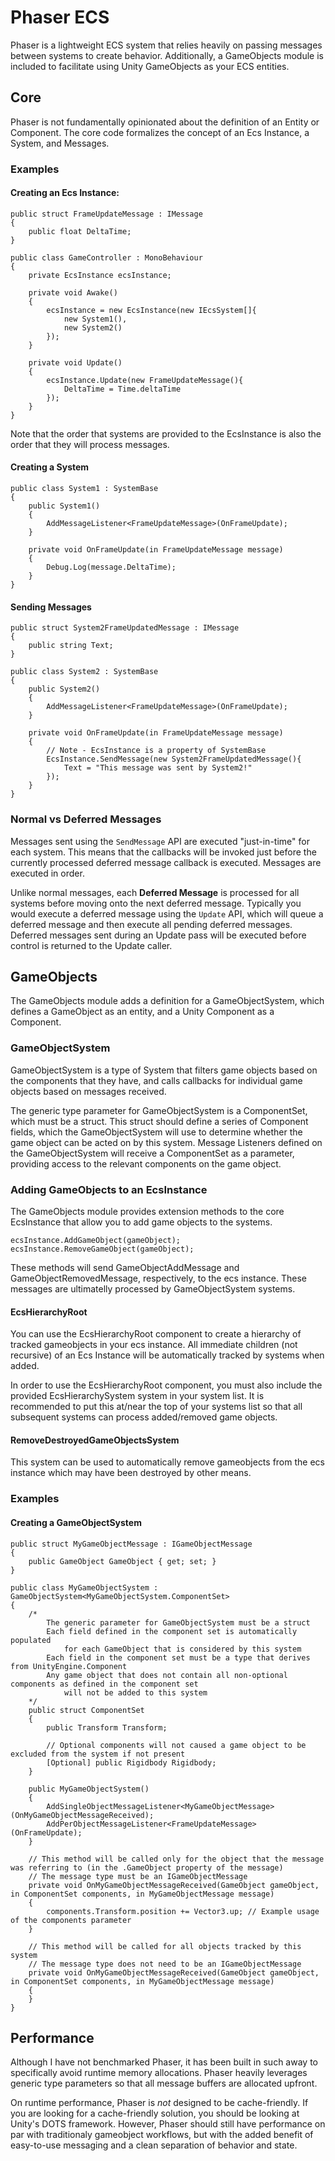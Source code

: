 # Phaser ECS

Phaser is a lightweight ECS system that relies heavily on passing messages between systems to create behavior. Additionally, a GameObjects module is included to facilitate using Unity GameObjects as your ECS entities.

## Core

Phaser is not fundamentally opinionated about the definition of an Entity or Component. The core code formalizes the concept of an Ecs Instance, a System, and Messages.

### Examples

#### Creating an Ecs Instance:

```
public struct FrameUpdateMessage : IMessage
{
	public float DeltaTime;
}

public class GameController : MonoBehaviour
{
	private EcsInstance ecsInstance;

	private void Awake()
	{
		ecsInstance = new EcsInstance(new IEcsSystem[]{
			new System1(),
			new System2()
		});
	}

	private void Update()
	{
		ecsInstance.Update(new FrameUpdateMessage(){
			DeltaTime = Time.deltaTime
		});
	}
}
```

Note that the order that systems are provided to the EcsInstance is also the order that they will process messages.

#### Creating a System

```
public class System1 : SystemBase
{
	public System1()
	{
		AddMessageListener<FrameUpdateMessage>(OnFrameUpdate);
	}

	private void OnFrameUpdate(in FrameUpdateMessage message)
	{
		Debug.Log(message.DeltaTime);
	}
}
```

#### Sending Messages

```
public struct System2FrameUpdatedMessage : IMessage
{
	public string Text;
}

public class System2 : SystemBase
{
	public System2()
	{
		AddMessageListener<FrameUpdateMessage>(OnFrameUpdate);
	}

	private void OnFrameUpdate(in FrameUpdateMessage message)
	{
		// Note - EcsInstance is a property of SystemBase
		EcsInstance.SendMessage(new System2FrameUpdatedMessage(){
			Text = "This message was sent by System2!"
		});
	}
}
```

### Normal vs Deferred Messages

Messages sent using the `SendMessage` API are executed "just-in-time" for each system. This means that the callbacks will be invoked just before the currently processed deferred message callback is executed. Messages are executed in order.

Unlike normal messages, each **Deferred Message** is processed for all systems before moving onto the next deferred message. Typically you would execute a deferred message using the `Update` API, which will queue a deferred message and then execute all pending deferred messages. Deferred messages sent during an Update pass will be executed before control is returned to the Update caller.

## GameObjects

The GameObjects module adds a definition for a GameObjectSystem, which defines a GameObject as an entity, and a Unity Component as a Component.

### GameObjectSystem

GameObjectSystem is a type of System that filters game objects based on the components that they have, and calls callbacks for individual game objects based on messages received.

The generic type parameter for GameObjectSystem is a ComponentSet, which must be a struct. This struct should define a series of Component fields, which the GameObjectSystem will use to determine whether the game object can be acted on by this system. Message Listeners defined on the GameObjectSystem will receive a ComponentSet as a parameter, providing access to the relevant components on the game object.

### Adding GameObjects to an EcsInstance

The GameObjects module provides extension methods to the core EcsInstance that allow you to add game objects to the systems.

```
ecsInstance.AddGameObject(gameObject);
ecsInstance.RemoveGameObject(gameObject);
```

These methods will send GameObjectAddMessage and GameObjectRemovedMessage, respectively, to the ecs instance. These messages are ultimatelly processed by GameObjectSystem systems.

#### EcsHierarchyRoot

You can use the EcsHierarchyRoot component to create a hierarchy of tracked gameobjects in your ecs instance. All immediate children (not recursive) of an Ecs Instance will be automatically tracked by systems when added.

In order to use the EcsHierarchyRoot component, you must also include the provided EcsHierarchySystem system in your system list. It is recommended to put this at/near the top of your systems list so that all subsequent systems can process added/removed game objects.

#### RemoveDestroyedGameObjectsSystem

This system can be used to automatically remove gameobjects from the ecs instance which may have been destroyed by other means.

### Examples

#### Creating a GameObjectSystem

```
public struct MyGameObjectMessage : IGameObjectMessage
{
	public GameObject GameObject { get; set; }
}

public class MyGameObjectSystem : GameObjectSystem<MyGameObjectSystem.ComponentSet>
{
	/*
		The generic parameter for GameObjectSystem must be a struct
		Each field defined in the component set is automatically populated 
			for each GameObject that is considered by this system
		Each field in the component set must be a type that derives from UnityEngine.Component
		Any game object that does not contain all non-optional components as defined in the component set
			will not be added to this system
	*/
	public struct ComponentSet
	{
		public Transform Transform;

		// Optional components will not caused a game object to be excluded from the system if not present
		[Optional] public Rigidbody Rigidbody; 
	}

	public MyGameObjectSystem()
	{
		AddSingleObjectMessageListener<MyGameObjectMessage>(OnMyGameObjectMessageReceived);
		AddPerObjectMessageListener<FrameUpdateMessage>(OnFrameUpdate);
	}

	// This method will be called only for the object that the message was referring to (in the .GameObject property of the message)
	// The message type must be an IGameObjectMessage
	private void OnMyGameObjectMessageReceived(GameObject gameObject, in ComponentSet components, in MyGameObjectMessage message)
	{
		components.Transform.position += Vector3.up; // Example usage of the components parameter
	}

	// This method will be called for all objects tracked by this system
	// The message type does not need to be an IGameObjectMessage
	private void OnMyGameObjectMessageReceived(GameObject gameObject, in ComponentSet components, in MyGameObjectMessage message)
	{
	}
}
```

## Performance

Although I have not benchmarked Phaser, it has been built in such away to specifically avoid runtime memory allocations. Phaser heavily leverages generic type parameters so that all message buffers are allocated upfront.

On runtime performance, Phaser is *not* designed to be cache-friendly. If you are looking for a cache-friendly solution, you should be looking at Unity's DOTS framework. However, Phaser should still have performance on par with traditionaly gameobject workflows, but with the added benefit of easy-to-use messaging and a clean separation of behavior and state.